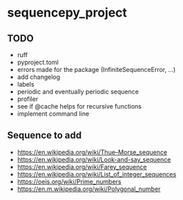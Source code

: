 # sequencepy_project

## TODO

- ruff
- pyproject.toml
- errors made for the package (InfiniteSequenceError, ...)
- add changelog
- labels
- periodic and eventually periodic sequence
- profiler 
- see if @cache helps for recursive functions
- implement command line
  
## Sequence to add

- https://en.wikipedia.org/wiki/Thue–Morse_sequence
- https://en.wikipedia.org/wiki/Look-and-say_sequence
- https://en.wikipedia.org/wiki/Farey_sequence
- https://en.wikipedia.org/wiki/List_of_integer_sequences
- https://oeis.org/wiki/Prime_numbers
- https://en.m.wikipedia.org/wiki/Polygonal_number
